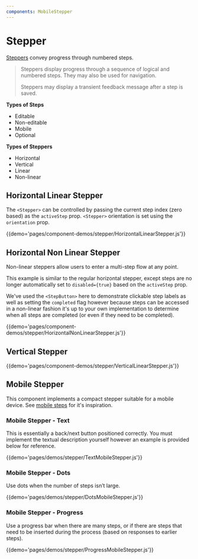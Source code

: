 ```yaml
---
components: MobileStepper
---
```


# Stepper

[Steppers](https://material.io/guidelines/components/steppers.html) convey progress through numbered steps.

> Steppers display progress through a sequence of logical and numbered steps. They may also be used for navigation.
>
> Steppers may display a transient feedback message after a step is saved.


**Types of Steps**

- Editable
- Non-editable
- Mobile
- Optional

**Types of Steppers**

- Horizontal
- Vertical
- Linear
- Non-linear


## Horizontal Linear Stepper

The `<Stepper>` can be controlled by passing the current step index (zero based) as the `activeStep` prop. `<Stepper>` orientation is set using the `orientation` prop.

{{demo='pages/component-demos/stepper/HorizontalLinearStepper.js'}}


## Horizontal Non Linear Stepper

Non-linear steppers allow users to enter a multi-step flow at any point.

This example is similar to the regular horizontal stepper, except steps are no longer automatically set to `disabled={true}` based on the `activeStep` prop. 

We've used the `<StepButton>` here to demonstrate clickable step labels as well as setting the `completed` 
flag however because steps can be accessed in a non-linear fashion it's up to your own implementation to 
determine when all steps are completed (or even if they need to be completed).

{{demo='pages/component-demos/stepper/HorizontalNonLinearStepper.js'}}


## Vertical Stepper

{{demo='pages/component-demos/stepper/VerticalLinearStepper.js'}}

## Mobile Stepper

This component implements a compact stepper suitable for a mobile device. See [mobile steps](https://material.io/guidelines/components/steppers.html#steppers-types-of-steps) for it's inspiration.

### Mobile Stepper - Text

This is essentially a back/next button positioned correctly.
You must implement the textual description yourself however an example is provided below for reference.

{{demo='pages/demos/stepper/TextMobileStepper.js'}}

### Mobile Stepper - Dots

Use dots when the number of steps isn’t large.

{{demo='pages/demos/stepper/DotsMobileStepper.js'}}

### Mobile Stepper - Progress

Use a progress bar when there are many steps, or if there are steps that need to be inserted during the process (based on responses to earlier steps).

{{demo='pages/demos/stepper/ProgressMobileStepper.js'}}

